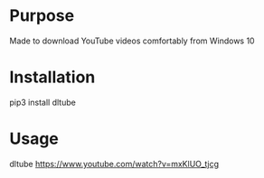 # Purpose
Made to download YouTube videos comfortably from Windows 10

# Installation
pip3 install dltube

# Usage
dltube https://www.youtube.com/watch?v=mxKlUO_tjcg
